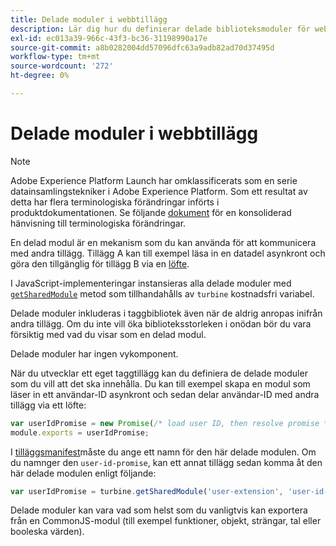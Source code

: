 ```yaml
---
title: Delade moduler i webbtillägg
description: Lär dig hur du definierar delade biblioteksmoduler för webbtillägg i Adobe Experience Platform.
exl-id: ec013a39-966c-43f3-bc36-31198990a17e
source-git-commit: a8b0282004dd57096dfc63a9adb82ad70d37495d
workflow-type: tm+mt
source-wordcount: '272'
ht-degree: 0%

---
```


# Delade moduler i webbtillägg

>[!NOTE]
>
>Adobe Experience Platform Launch har omklassificerats som en serie datainsamlingstekniker i Adobe Experience Platform. Som ett resultat av detta har flera terminologiska förändringar införts i produktdokumentationen. Se följande [dokument](../../term-updates.md) för en konsoliderad hänvisning till terminologiska förändringar.

En delad modul är en mekanism som du kan använda för att kommunicera med andra tillägg. Tillägg A kan till exempel läsa in en datadel asynkront och göra den tillgänglig för tillägg B via en [löfte](https://developer.mozilla.org/en-US/docs/Web/JavaScript/Reference/Global_Objects/Promise).

I JavaScript-implementeringar instansieras alla delade moduler med [`getSharedModule`](../turbine.md#shared) metod som tillhandahålls av `turbine` kostnadsfri variabel.

Delade moduler inkluderas i taggbibliotek även när de aldrig anropas inifrån andra tillägg. Om du inte vill öka biblioteksstorleken i onödan bör du vara försiktig med vad du visar som en delad modul.

Delade moduler har ingen vykomponent.

När du utvecklar ett eget taggtillägg kan du definiera de delade moduler som du vill att det ska innehålla. Du kan till exempel skapa en modul som läser in ett användar-ID asynkront och sedan delar användar-ID med andra tillägg via ett löfte:

```javascript
var userIdPromise = new Promise(/* load user ID, then resolve promise */);
module.exports = userIdPromise;
```

I [tilläggsmanifest](../manifest.md)måste du ange ett namn för den här delade modulen. Om du namnger den `user-id-promise`, kan ett annat tillägg sedan komma åt den här delade modulen enligt följande:

```javascript
var userIdPromise = turbine.getSharedModule('user-extension', 'user-id-promise');
```

Delade moduler kan vara vad som helst som du vanligtvis kan exportera från en CommonJS-modul (till exempel funktioner, objekt, strängar, tal eller booleska värden).
